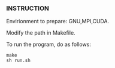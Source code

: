### INSTRUCTION ###
Envirionment to prepare: GNU,MPI,CUDA.

Modify the path in Makefile.

To run the program, do as follows:

```
make
sh run.sh
```
